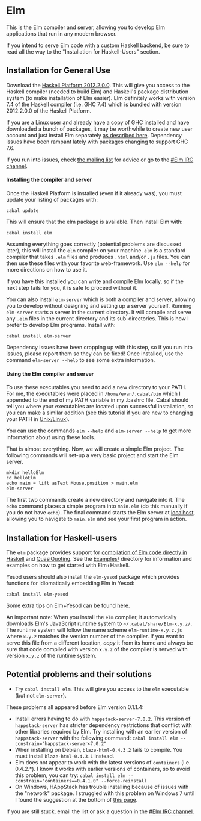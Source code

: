 Elm
===

This is the Elm compiler and server, allowing you to develop Elm
applications that run in any modern browser.

If you intend to serve Elm code with a custom Haskell backend, be
sure to read all the way to the "Installation for Haskell-Users" section.


Installation for General Use
----------------------------

Download the [Haskell Platform 2012.2.0.0](http://hackage.haskell.org/platform/).
This will give you access to the Haskell compiler (needed to build Elm) and Haskell's
package distribution system (to make installation of Elm easier). Elm definitely works with
version 7.4 of the Haskell compiler (i.e. GHC 7.4) which is bundled with
version 2012.2.0.0 of the Haskell Platform.

If you are a Linux user and already have a copy of GHC installed and have
downloaded a bunch of packages, it may be worthwhile to create new user account
and just install Elm separately
[as described here](https://groups.google.com/forum/?fromgroups=#!topic/elm-discuss/cNNJ6YM77zs).
Dependency issues have been rampant lately with packages changing to support GHC 7.6.

If you run into issues, check [the mailing list][list] for advice or go to the
[#Elm IRC channel][irc].

  [list]: https://groups.google.com/forum/?fromgroups#!forum/elm-discuss "Mailing List"
  [irc]: http://webchat.freenode.net/?channels=elm "#elm channel"

#### Installing the compiler and server

Once the Haskell Platform is installed (even if it already was), you must update your listing of packages with:

    cabal update

This will ensure that the elm package is available. Then install Elm with:

    cabal install elm

Assuming everything goes correctly (potential problems are discussed later), this
will install the `elm` compiler on your machine. `elm` is a standard compiler that
takes `.elm` files and produces `.html` and/or `.js` files. You can then use these
files with your favorite web-framework. Use `elm --help` for more directions on how to use it.

If you have this installed you can write and compile Elm locally,
so if the next step fails for you, it is safe to proceed without it.

You can also install `elm-server` which is both a compiler and server, allowing
you to develop without designing and setting up a server yourself. Running `elm-server`
starts a server in the current directory. It will compile and serve any `.elm` files in
the current directory and its sub-directories. This is how I prefer to develop
Elm programs. Install with:

    cabal install elm-server

Dependency issues have been cropping up with this step, so if you run into issues,
please report them so they can be fixed! Once installed, use the command `elm-server --help`
to see some extra information.

#### Using the Elm compiler and server

To use these executables you need to add a new directory to your PATH. For me, the
executables were placed in `/home/evan/.cabal/bin` which I appended to the end of my
PATH variable in my .bashrc file. Cabal should tell you where your executables are
located upon successful installation, so you can make a similar addition (see this
tutorial if you are new to changing your PATH in [Unix/Linux](http://www.cyberciti.biz/faq/unix-linux-adding-path/)).

You can use the commands `elm --help` and `elm-server --help`
to get more information about using these tools.

That is almost everything. Now, we will create a simple Elm project.
The following commands will set-up a very basic project and start the Elm server.

    mkdir helloElm
    cd helloElm
    echo main = lift asText Mouse.position > main.elm
    elm-server

The first two commands create a new directory and navigate into it. The `echo`
command places a simple program into `main.elm` (do this manually if you do not
have `echo`). The final command starts the Elm server at [localhost](http://localhost:8000/),
allowing you to navigate to `main.elm` and see your first program in action.


Installation for Haskell-users
------------------------------

The `elm` package provides support for [compilation of Elm code directly in Haskell](http://hackage.haskell.org/packages/archive/Elm/0.1.2/doc/html/Language-Elm.html) and [QuasiQuoting](http://hackage.haskell.org/packages/archive/Elm/0.1.2/doc/html/Language-Elm-Quasi.html). See the [Examples/](https://github.com/evancz/Elm/tree/master/Examples) directory for information and examples on how to get started with Elm+Haskell.

Yesod users should also install the `elm-yesod` package which provides functions for idiomatically embedding Elm in Yesod:

    cabal install elm-yesod

Some extra tips on Elm+Yesod can be found [here](https://github.com/evancz/Elm/wiki/Elm-with-Yesod:-Getting-Started).

An important note: When you install the `elm` compiler, it automatically downloads Elm's JavaScript runtime system to `~/.cabal/share/Elm-x.y.z/`. The runtime system will follow the name scheme `elm-runtime-x.y.z.js` where `x.y.z` matches the version number of the compiler. If you want to serve this file from a different location, *copy* it from its home and always be sure that code compiled with version `x.y.z` of the compiler is served with version `x.y.z` of the runtime system.


Potential problems and their solutions
--------------------------------------

* Try `cabal install elm`. This will give you access to the `elm` executable (but not `elm-server`).

These problems all appeared before Elm version 0.1.1.4:

* Install errors having to do with `happstack-server-7.0.2`. This version of `happstack-server` has stricter dependency restrictions that conflict with other libraries required by Elm. Try installing with an earlier version of `happstack-server` with the following command: `cabal install elm --constrain="happstack-server<7.0.2"`
* When installing on Debian, `blaze-html-0.4.3.2` fails to compile. You must install `blaze-html-0.4.3.1` instead.
* Elm does not appear to work with the latest versions of `containers` (i.e. 0.4.2.*). I know it works with earlier versions of containers, so to avoid this problem, you can try: `cabal install elm --constrain="containers==0.4.1.0" --force-reinstall`
* On Windows, HAppStack has trouble installing because of issues with the "network" package. I struggled with this problem on Windows 7 until I found the suggestion at the bottom of [this page](http://hackage.haskell.org/trac/ghc/ticket/5159).

If you are still stuck, email the list or ask a question in the [#Elm IRC channel](http://webchat.freenode.net/?channels=elm).
